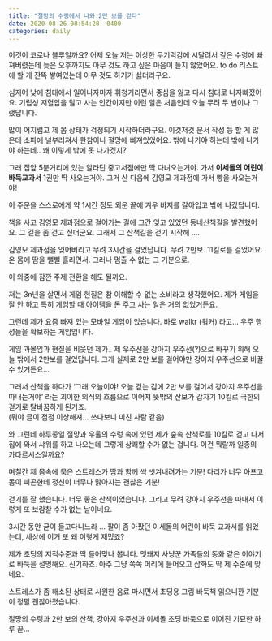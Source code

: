 ```yaml
---
title: "절망의 수렁에서 나와 2만 보를 걷다"
date: 2020-08-26 08:54:28 -0400
categories: daily
---
```



이것이 코로나 블루일까요? 어제 오늘 저는 이상한 무기력감에 시달려서 깊은 수렁에 빠져버렸는데 늦은 오후까지도 아무 것도 하고 싶은 마음이 들지 않았어요. 
to do 리스트에 할 게 잔뜩 쌓여있는데 아무 것도 하기가 싫더라구요. 

심지어 낮에 침대에서 일어나자마자 휘청거리면서 중심을 잃고 다시 침대로 나자빠졌어요. 기립성 저혈압을 달고 사는 인간이지만  이런 일은 처음인데 오늘 무려 두 번이나 그랬답니다. 

많이 어지럽고 제 몸 상태가 걱정되기 시작하더라구요. 이것저것 문서 작성 등 할 게 많은데 소파에 널부러져서 한참이나 절망에 빠져있었어요. 밖에 나가야 하는데 밖에 나가야 하는데..  왜 이렇게 밖에 못 나가겠지?

그래 집앞 5분거리에 있는 알라딘 중고서점에만 딱 다녀오는거야. 가서 <strong>이세돌의 어린이 바둑교과서</strong> 1권만 딱 사오는거야. 그거 산 다음에 김영모 제과점에 가서 빵을 사오는거야!  

이 주문을 스스로에게 약 1시간 정도 외운 끝에 겨우 바지를 갈아입고 밖에 나갔답니다. 


책을 사고 김영모 제과점으로 걸어가는 길에 그간 잊고 있었던 동네산책길을 발견했어요. 그 길을 좀 걷고 싶더군요. 그래서 그 산책길을 걷기 시작해 ….  

김영모 제과점을 잊어버리고 무려 3시간을 걸었답니다. 무려 2만보. 11킬로를 걸었어요. 온 몸에 땀을 뻘뻘 흘리면서. 그러나 멈출 수 없는 그 기분으로. 


이 와중에 잠깐 주제 전환을 해도 될까요.

저는 3n년을 살면서 게임 현질은 참 이해할 수 없는 소비라고 생각했어요. 제가 게임을 잘 안 하고 특히 게임할 때 아이템을 돈 주고 사는 일은 거의 없었거든요. 

그런데 제가 요즘 빠져 있는 모바일 게임이 있습니다. 바로 walkr (워커) 라고… 우주 행성들을 확보하는 게임입니다.
 
게임 과몰입과 현질을 비웃던 제가.. 제 우주선을 강아지 우주선(?)으로 바꾸기 위해 오늘 밖에서 2만보를 걸었답니다. 그게 실제로 2만 보를 걸어야만  강아지 우주선으로 바꿀 수 있거든요...  
 
그래서 산책을 하다가  ‘그래 오늘이야! 오늘 걷는 김에 2만 보를 걸어서 강아지 우주선을 따내는거야’ 라는 괴이한 의식의 흐름으로 이어져   뜻밖의 산보가 갑자기 10킬로 극한의 걷기로 탈바꿈하게 된거죠.   
 (뭐야 글이 점점 이상해져…  쓰다보니 미친 사람 같음)

와 그런데 하루종일 절망과 우울의 수렁 속에 있던 제가 숲속 산책로를 10킬로 걷고 나서 집에 와서 샤워를 하고 나오는데 그렇게 상쾌할 수가 없는 겁니다. 이건 뭐랄까 일종의 카타르시스일까요? 

며칠간 제 몸속에 묵은 스트레스가 땀과 함께 싹 씻겨내려가는 기분! 다리가 너무 아프고 몸이 피곤한데 정신이 너무나 맑아지는 괜찮은 기분!  

걷기를 잘 했습니다. 너무 좋은 산책이었습니다. 그리고 무려 강아지 우주선을 따내서 이렇게 또 보람찰 수가 없는 날이네요.

3시간 동안 굳이 들고다니느라 …  팔이 좀 아팠던 이세돌의 어린이 바둑 교과서를 읽었는데, 세상에 이거 또 왜 이렇게 재밌죠? 

제가 초딩의 지적수준과 딱 들어맞나 봅니다. 멧돼지 사냥꾼 가족들의 동화 같은 이야기로 바둑을 설명해요. 신기하죠. 아주 그냥 쏙쏙 머리에 들어오고 삽화도 딱 제 수준에 맞네요.  

스트레스가 좀 해소된 상태로 시원한 음료 마시면서 초딩용 그림 바둑책 읽으니깐 기분이 정말 괜찮아졌습니다.

절망의 수렁과 2만 보의 산책, 강아지 우주선과 이세돌 초딩 바둑으로 이어진 기묘한 하루 끝…